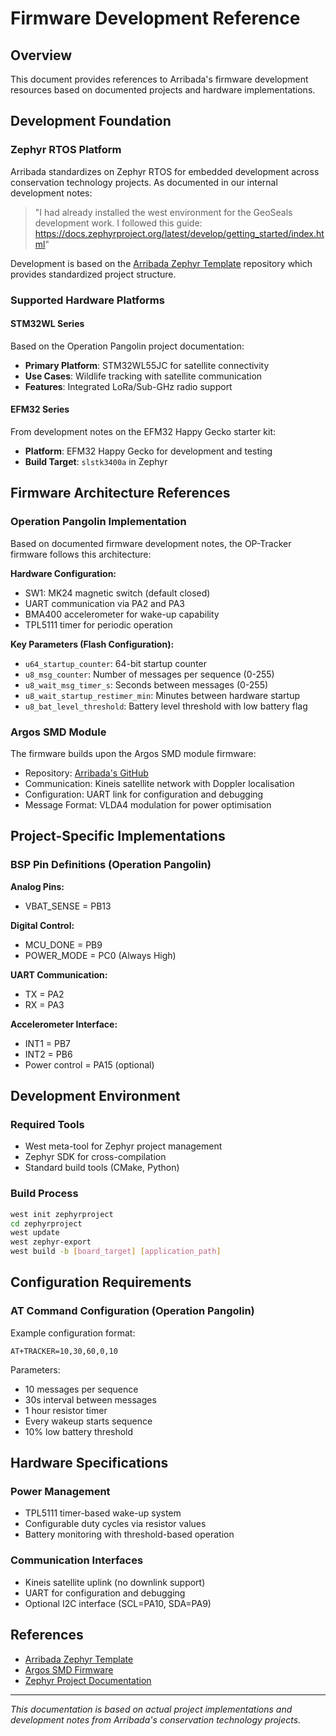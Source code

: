 # Firmware Development Reference

## Overview

This document provides references to Arribada's firmware development resources based on documented projects and hardware implementations.

## Development Foundation

### Zephyr RTOS Platform

Arribada standardizes on Zephyr RTOS for embedded development across conservation technology projects. As documented in our internal development notes:

> "I had already installed the west environment for the GeoSeals development work. I followed this guide: https://docs.zephyrproject.org/latest/develop/getting_started/index.html"

Development is based on the [Arribada Zephyr Template](https://github.com/arribada/zephyr-template) repository which provides standardized project structure.

### Supported Hardware Platforms

#### STM32WL Series
Based on the Operation Pangolin project documentation:
- **Primary Platform**: STM32WL55JC for satellite connectivity
- **Use Cases**: Wildlife tracking with satellite communication
- **Features**: Integrated LoRa/Sub-GHz radio support

#### EFM32 Series  
From development notes on the EFM32 Happy Gecko starter kit:
- **Platform**: EFM32 Happy Gecko for development and testing
- **Build Target**: `slstk3400a` in Zephyr

## Firmware Architecture References

### Operation Pangolin Implementation

Based on documented firmware development notes, the OP-Tracker firmware follows this architecture:

**Hardware Configuration:**
- SW1: MK24 magnetic switch (default closed)
- UART communication via PA2 and PA3
- BMA400 accelerometer for wake-up capability
- TPL5111 timer for periodic operation

**Key Parameters (Flash Configuration):**
- `u64_startup_counter`: 64-bit startup counter
- `u8_msg_counter`: Number of messages per sequence (0-255)
- `u8_wait_msg_timer_s`: Seconds between messages (0-255)
- `u8_wait_startup_restimer_min`: Minutes between hardware startup
- `u8_bat_level_threshold`: Battery level threshold with low battery flag

### Argos SMD Module

The firmware builds upon the Argos SMD module firmware:
- Repository: [Arribada's GitHub](https://github.com/arribada/argos-smd-at-kineis-firmware)
- Communication: Kineis satellite network with Doppler localisation
- Configuration: UART link for configuration and debugging
- Message Format: VLDA4 modulation for power optimisation

## Project-Specific Implementations

### BSP Pin Definitions (Operation Pangolin)

**Analog Pins:**
- VBAT_SENSE = PB13

**Digital Control:**
- MCU_DONE = PB9
- POWER_MODE = PC0 (Always High)

**UART Communication:**
- TX = PA2
- RX = PA3

**Accelerometer Interface:**
- INT1 = PB7
- INT2 = PB6
- Power control = PA15 (optional)

## Development Environment

### Required Tools
- West meta-tool for Zephyr project management
- Zephyr SDK for cross-compilation
- Standard build tools (CMake, Python)

### Build Process
```bash
west init zephyrproject 
cd zephyrproject
west update
west zephyr-export
west build -b [board_target] [application_path]
```

## Configuration Requirements

### AT Command Configuration (Operation Pangolin)
Example configuration format:
```
AT+TRACKER=10,30,60,0,10 
```
Parameters:
- 10 messages per sequence
- 30s interval between messages
- 1 hour resistor timer
- Every wakeup starts sequence
- 10% low battery threshold

## Hardware Specifications

### Power Management
- TPL5111 timer-based wake-up system
- Configurable duty cycles via resistor values
- Battery monitoring with threshold-based operation

### Communication Interfaces
- Kineis satellite uplink (no downlink support)
- UART for configuration and debugging
- Optional I2C interface (SCL=PA10, SDA=PA9)

## References

- [Arribada Zephyr Template](https://github.com/arribada/zephyr-template)
- [Argos SMD Firmware](https://github.com/arribada/argos-smd-at-kineis-firmware)
- [Zephyr Project Documentation](https://docs.zephyrproject.org/)

---

*This documentation is based on actual project implementations and development notes from Arribada's conservation technology projects.*